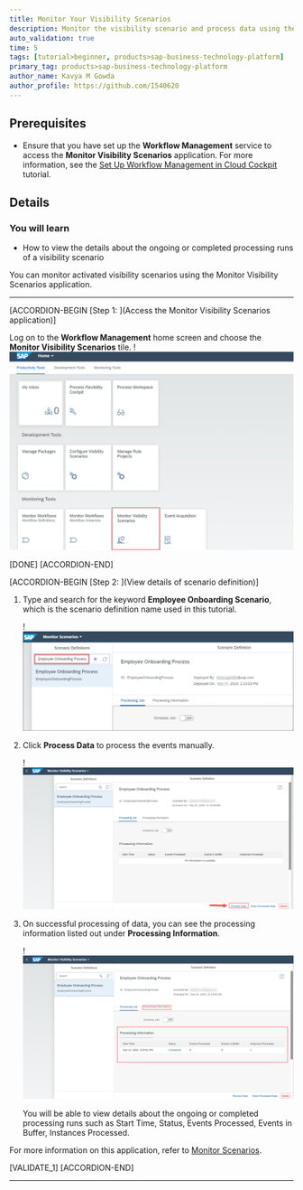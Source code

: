 ```yaml
---
title: Monitor Your Visibility Scenarios
description: Monitor the visibility scenario and process data using the Monitor Visibility Scenarios application.
auto_validation: true
time: 5
tags: [tutorial>beginner, products>sap-business-technology-platform]
primary_tag: products>sap-business-technology-platform
author_name: Kavya M Gowda
author_profile: https://github.com/I540620
---
```


## Prerequisites
 - Ensure that you have set up the **Workflow Management** service to access the **Monitor Visibility Scenarios** application. For more information, see the [Set Up Workflow Management in Cloud Cockpit](cp-starter-ibpm-employeeonboarding-1-setup) tutorial.

## Details
### You will learn
  - How to view the details about the ongoing or completed processing runs of a visibility scenario

You can monitor activated visibility scenarios using the Monitor Visibility Scenarios application.

---

[ACCORDION-BEGIN [Step 1: ](Access the Monitor Visibility Scenarios application)]

Log on to the **Workflow Management** home screen and choose the **Monitor Visibility Scenarios** tile.
    !![Monitor Scenarios tile](Monitor-Scenarios-Tile-01.png)

[DONE]
[ACCORDION-END]

[ACCORDION-BEGIN [Step 2: ](View details of scenario definition)]

1. Type and search for the keyword **Employee Onboarding Scenario**, which is the scenario definition name used in this tutorial.

    !![Employee Onboarding Process](Employee-Onboarding-Process-3.png)

2. Click **Process Data** to process the events manually.

    !![Processing Data](Process-Data-04.png)

3. On successful processing of data, you can see the processing information listed out under **Processing Information**.

    !![Processing Information](Processing-Information-05.png)

      You will be able to view details about the ongoing or completed  processing runs such as Start Time, Status, Events Processed, Events in Buffer, Instances Processed.

For more information on this application, refer to [Monitor Scenarios](https://help.sap.com/viewer/62fd39fa3eae4046b23dba285e84bfd4/Cloud/en-US/14779d59bd4e43ada87f6d528f613fe9.html).

[VALIDATE_1]
[ACCORDION-END]




---
